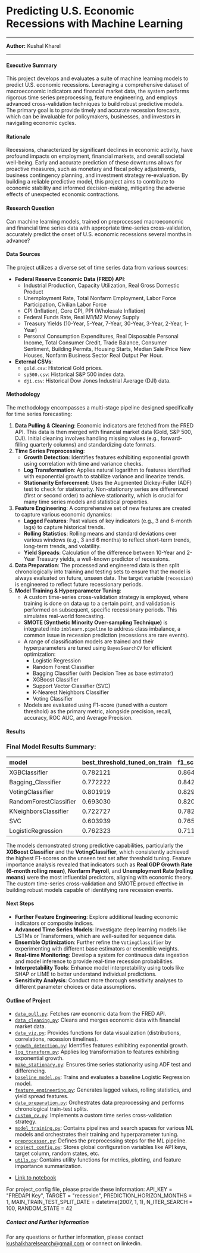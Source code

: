 # Predicting U.S. Economic Recessions with Machine Learning
---

**Author:** Kushal Kharel

---

#### Executive Summary

This project develops and evaluates a suite of machine learning models to predict U.S. economic recessions. Leveraging a comprehensive dataset of macroeconomic indicators and financial market data, the system performs rigorous time series preprocessing, feature engineering, and employs advanced cross-validation techniques to build robust predictive models. The primary goal is to provide timely and accurate recession forecasts, which can be invaluable for policymakers, businesses, and investors in navigating economic cycles.

#### Rationale

Recessions, characterized by significant declines in economic activity, have profound impacts on employment, financial markets, and overall societal well-being. Early and accurate prediction of these downturns allows for proactive measures, such as monetary and fiscal policy adjustments, business contingency planning, and investment strategy re-evaluation. By building a reliable predictive model, this project aims to contribute to economic stability and informed decision-making, mitigating the adverse effects of unexpected economic contractions.

#### Research Question

Can machine learning models, trained on preprocessed macroeconomic and financial time series data with appropriate time-series cross-validation, accurately predict the onset of U.S. economic recessions several months in advance?

#### Data Sources

The project utilizes a diverse set of time series data from various sources:

* **Federal Reserve Economic Data (FRED) API**:
    * Industrial Production, Capacity Utilization, Real Gross Domestic Product
    * Unemployment Rate, Total Nonfarm Employment, Labor Force Participation, Civilian Labor Force
    * CPI (Inflation), Core CPI, PPI (Wholesale Inflation)
    * Federal Funds Rate, Real M1/M2 Money Supply
    * Treasury Yields (10-Year, 5-Year, 7-Year, 30-Year, 3-Year, 2-Year, 1-Year)
    * Personal Consumption Expenditures, Real Disposable Personal Income, Total Consumer Credit, Trade Balance, Consumer Sentiment, Building Permits, Housing Starts, Median Sale Price New Houses, Nonfarm Business Sector Real Output Per Hour.
* **External CSVs**:
    * `gold.csv`: Historical Gold prices.
    * `sp500.csv`: Historical S&P 500 index data.
    * `dji.csv`: Historical Dow Jones Industrial Average (DJI) data.

#### Methodology

The methodology encompasses a multi-stage pipeline designed specifically for time series forecasting:

1.  **Data Pulling & Cleaning**: Economic indicators are fetched from the FRED API. This data is then merged with financial market data (Gold, S&P 500, DJI). Initial cleaning involves handling missing values (e.g., forward-filling quarterly columns) and standardizing date formats.
2.  **Time Series Preprocessing**:
    * **Growth Detection**: Identifies features exhibiting exponential growth using correlation with time and variance checks.
    * **Log Transformation**: Applies natural logarithm to features identified with exponential growth to stabilize variance and linearize trends.
    * **Stationarity Enforcement**: Uses the Augmented Dickey-Fuller (ADF) test to check for stationarity. Non-stationary series are differenced (first or second order) to achieve stationarity, which is crucial for many time series models and statistical properties.
3.  **Feature Engineering**: A comprehensive set of new features are created to capture various economic dynamics:
    * **Lagged Features**: Past values of key indicators (e.g., 3 and 6-month lags) to capture historical trends.
    * **Rolling Statistics**: Rolling means and standard deviations over various windows (e.g., 3 and 6 months) to reflect short-term trends, long-term trends, and volatility.
    * **Yield Spreads**: Calculation of the difference between 10-Year and 2-Year Treasury yields, a well-known predictor of recessions.
4.  **Data Preparation**: The processed and engineered data is then split chronologically into training and testing sets to ensure that the model is always evaluated on future, unseen data. The target variable (`recession`) is engineered to reflect future recessionary periods.
5.  **Model Training & Hyperparameter Tuning**:
    * A custom time-series cross-validation strategy is employed, where training is done on data up to a certain point, and validation is performed on subsequent, specific recessionary periods. This simulates real-world forecasting.
    * **SMOTE (Synthetic Minority Over-sampling Technique)** is integrated into `imblearn.pipeline` to address class imbalance, a common issue in recession prediction (recessions are rare events).
    * A range of classification models are trained and their hyperparameters are tuned using `BayesSearchCV` for efficient optimization:
        * Logistic Regression
        * Random Forest Classifier
        * Bagging Classifier (with Decision Tree as base estimator)
        * XGBoost Classifier
        * Support Vector Classifier (SVC)
        * K-Nearest Neighbors Classifier
        * Voting Classifier
    * Models are evaluated using F1-score (tuned with a custom threshold) as the primary metric, alongside precision, recall, accuracy, ROC AUC, and Average Precision.

#### Results

### Final Model Results Summary:

| model                  | best_threshold_tuned_on_train | f1_score_on_test_with_tuned_threshold | train_accuracy | test_accuracy | precision | recall | f1_score | roc_auc_score | average_precision_score |
| :--------------------- | :---------------------------- | :------------------------------------ | :------------- | :------------ | :-------- | :----- | :------- | :------------ | :---------------------- |
| XGBClassifier          | 0.782121                      | 0.864865                              | 0.982857       | 0.976744      | 0.941176  | 0.80   | 0.864865 | 0.946410      | 0.863192                |
| Bagging_Classifier     | 0.772222                      | 0.842105                              | 0.971429       | 0.972093      | 0.888889  | 0.80   | 0.842105 | 0.929744      | 0.864102                |
| VotingClassifier       | 0.801919                      | 0.829268                              | 0.985714       | 0.967442      | 0.809524  | 0.85   | 0.829268 | 0.975641      | 0.911291                |
| RandomForestClassifier | 0.693030                      | 0.820513                              | 0.977143       | 0.967442      | 0.842105  | 0.80   | 0.820513 | 0.929615      | 0.771769                |
| KNeighborsClassifier   | 0.722727                      | 0.782609                              | 0.985714       | 0.953488      | 0.782609  | 0.782609 | 0.782609 | 0.985714      | 0.782609                |
| SVC                    | 0.603939                      | 0.765957                              | 0.977143       | 0.948837      | 0.666667  | 0.90   | 0.765957 | 0.961410      | 0.734703                |
| LogisticRegression     | 0.762323                      | 0.711111                              | 0.974286       | 0.939535      | 0.640000  | 0.80   | 0.711111 | 0.939231      | 0.548671                |

The models demonstrated strong predictive capabilities, particularly the **XGBoost Classifier** and the **VotingClassifier**, which consistently achieved the highest F1-scores on the unseen test set after threshold tuning. Feature importance analysis revealed that indicators such as **Real GDP Growth Rate (6-month rolling mean)**, **Nonfarm Payroll**, and **Unemployment Rate (rolling means)** were the most influential predictors, aligning with economic theory. The custom time-series cross-validation and SMOTE proved effective in building robust models capable of identifying rare recession events.

#### Next Steps

* **Further Feature Engineering**: Explore additional leading economic indicators or composite indices.
* **Advanced Time Series Models**: Investigate deep learning models like LSTMs or Transformers, which are well-suited for sequence data.
* **Ensemble Optimization**: Further refine the `VotingClassifier` by experimenting with different base estimators or ensemble weights.
* **Real-time Monitoring**: Develop a system for continuous data ingestion and model inference to provide real-time recession probabilities.
* **Interpretability Tools**: Enhance model interpretability using tools like SHAP or LIME to better understand individual predictions.
* **Sensitivity Analysis**: Conduct more thorough sensitivity analyses to different parameter choices or data assumptions.

#### Outline of Project

* [`data_pull.py`](data_pull.py): Fetches raw economic data from the FRED API.
* [`data_cleaning.py`](data_cleaning.py): Cleans and merges economic data with financial market data.
* [`data_viz.py`](data_viz.py): Provides functions for data visualization (distributions, correlations, recession timelines).
* [`growth_detection.py`](growth_detection.py): Identifies features exhibiting exponential growth.
* [`log_transform.py`](log_transform.py): Applies log transformation to features exhibiting exponential growth.
* [`make_stationary.py`](make_stationary.py): Ensures time series stationarity using ADF test and differencing.
* [`baseline_model.py`](baseline_model.py): Trains and evaluates a baseline Logistic Regression model.
* [`feature_engineering.py`](feature_engineering.py): Generates lagged values, rolling statistics, and yield spread features.
* [`data_preparation.py`](data_preparation.py): Orchestrates data preprocessing and performs chronological train-test splits.
* [`custom_cv.py`](custom_cv.py): Implements a custom time series cross-validation strategy.
* [`model_training.py`](model_training.py): Contains pipelines and search spaces for various ML models and orchestrates their training and hyperparameter tuning.
* [`preprocessor.py`](preprocessor.py): Defines the preprocessing steps for the ML pipeline.
* [`project_config.py`](project_config.py): Stores global configuration variables like API keys, target column, random states, etc.
* [`utils.py`](utils.py): Contains utility functions for metrics, plotting, and feature importance summarization.

- [Link to notebook](https://github.com/kkharel/Capstone-RecessionPrediction/blob/main/RecessionPrediction.ipynb)

For project_config file, please provide these information: API_KEY = "FREDAPI Key", TARGET = "recession", PREDICTION_HORIZON_MONTHS = 1, MAIN_TRAIN_TEST_SPLIT_DATE = datetime(2007, 1, 1), N_ITER_SEARCH = 100, RANDOM_STATE = 42

##### Contact and Further Information

For any questions or further information, please contact kushalkharelsearch@gmail.com or connect on linkedin.
